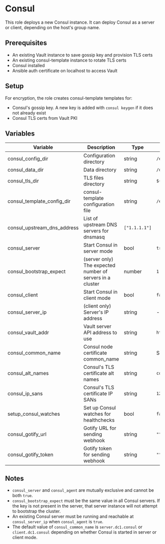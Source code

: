 # Consul

This role deploys a new Consul instance. It can deploy Consul as a server or client,
depending on the host's group name.

## Prerequisites
- An existing Vault instance to save gossip key and provision TLS certs
- An existing consul-template instance to rotate TLS certs
- Consul installed
- Ansible auth certificate on localhost to access Vault

## Setup
For encryption, the role creates consul-template templates for:

- Consul's gossip key. A new key is added with `consul keygen` if it does not
  already exist
- Consul TLS certs from Vault PKI

## Variables

| Variable | Description | Type | Default |
| -------- | ----------- | ---- | ------- |
| consul_config_dir | Configuration directory | string | `/etc/consul.d` |
| consul_data_dir | Data directory | string | `/opt/consul` |
| consul_tls_dir | TLS files directory | string | `${consul_data_dir}/tls` |
| consul_template_config_dir | consul-template configuration file | string | `/etc/consul-template` |
| consul_upstream_dns_address | List of upstream DNS servers for dnsmasq | `["1.1.1.1"]` |
| consul_server | Start Consul in server mode | bool | `true` |
| consul_bootstrap_expect | (server only) The expected number of servers in a cluster | number | `1` |
| consul_client | Start Consul in client mode | bool | `false` |
| consul_server_ip | (client only) Server's IP address | string | - |
| consul_vault_addr | Vault server API address to use | string | `https://localhost:8200` |
| consul_common_name | Consul node certificate common_name | string | See below |
| consul_alt_names | Consul's TLS certificate alt names | string | `consul.service.consul` |
| consul_ip_sans | Consul's TLS certificate IP SANs | string | `127.0.0.1` |
| setup_consul_watches | Set up Consul watches for healthchecks | bool | `false` |
| consul_gotify_url | Gotify URL for sending webhook | string | `""` |
| consul_gotify_token | Gotify token for sending webhook | string | `""` |

## Notes

- `consul_server` and `consul_agent` are mutually exclusive and cannot be both
  `true`.
- `consul_bootstrap_expect` must be the same value in all Consul servers. If the
  key is not present in the server, that server instance will not attempt to
  bootstrap the cluster.
- An existing Consul server must be running and reachable at `consul_server_ip`
  when `consul_agent` is `true`.
- The default value of `consul_common_name` is `server.dc1.consul` or
  `client.dc1.consul` depending on whether Consul is started in server or client
  mode.
